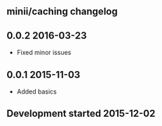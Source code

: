minii/caching changelog
-----------------------

## 0.0.2 2016-03-23

- Fixed minor issues

## 0.0.1 2015-11-03

- Added basics

## Development started 2015-12-02

